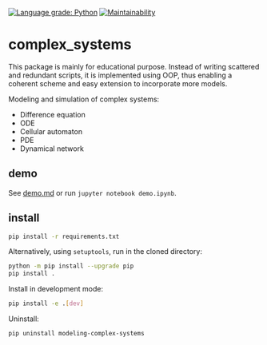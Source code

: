 [![Language grade: Python](https://img.shields.io/lgtm/grade/python/g/yuanx749/complex_systems.svg?logo=lgtm&logoWidth=18)](https://lgtm.com/projects/g/yuanx749/complex_systems/context:python)
[![Maintainability](https://api.codeclimate.com/v1/badges/6ef4b6837545f2bc2e22/maintainability)](https://codeclimate.com/github/yuanx749/complex_systems/maintainability)

# complex_systems
This package is mainly for educational purpose. Instead of writing scattered and redundant scripts, it is implemented using OOP, thus enabling a coherent scheme and easy extension to incorporate more models.

Modeling and simulation of complex systems:
- Difference equation
- ODE
- Cellular automaton
- PDE
- Dynamical network

## demo
See [demo.md](demo.md) or run `jupyter notebook demo.ipynb`.

## install
```bash
pip install -r requirements.txt
```
Alternatively, using `setuptools`, run in the cloned directory:
```bash
python -m pip install --upgrade pip
pip install .
```
Install in development mode:
```bash
pip install -e .[dev]
```
Uninstall:
```bash
pip uninstall modeling-complex-systems
```
